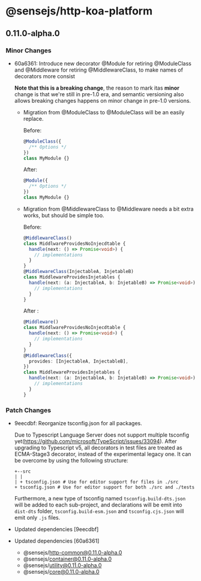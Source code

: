 # @sensejs/http-koa-platform

## 0.11.0-alpha.0

### Minor Changes

- 60a6361: Introduce new decorator @Module for retiring @ModuleClass and @Middleware
  for retiring @MiddlewareClass, to make names of decorators more consist

  **Note that this is a breaking change**, the reason to mark itas **minor**
  change is that we're still in pre-1.0 era, and semantic versioning also
  allows breaking changes happens on minor change in pre-1.0 versions.

  - Migration from @ModuleClass to @ModuleClass will be an easily replace.

    Before:

    ```ts
    @ModuleClass({
      /** Options */
    })
    class MyModule {}
    ```

    After:

    ```ts
    @Module({
      /** Options */
    })
    class MyModule {}
    ```

  - Migration from @MiddlewareClass to @Middleware needs a bit extra works,
    but should be simple too.

    Before:

    ```ts
    @MiddlewareClass()
    class MiddlwareProvidesNoInjecdtable {
      handle(next: () => Promise<void>) {
        // implementations
      }
    }
    @MiddlewareClass(InjectableA, InjetableB)
    class MiddlewareProvidesInjetables {
      handle(next: (a: InjectableA, b: InjetableB) => Promise<void>) {
        // implementations
      }
    }
    ```

    After :

    ```ts
    @Middleware()
    class MiddlwareProvidesNoInjecdtable {
      handle(next: () => Promise<void>) {
        // implementations
      }
    }
    @MiddlewareClass({
      provides: [InjectableA, InjectableB],
    })
    class MiddlewareProvidesInjetables {
      handle(next: (a: InjectableA, b: InjetableB) => Promise<void>) {
        // implementations
      }
    }
    ```

### Patch Changes

- 9eecdbf: Reorganize tsconfig.json for all packages.

  Due to Typescript Language Server does not support multiple tsconfig yet(https://github.com/microsoft/TypeScript/issues/33094). After upgrading to Typescript v5, all decorators in test files are treated as ECMA-Stage3 decorator, instead of the experimental legacy one. It can be overcome by using the following structure:

  ```
  +--src
  | |
  | + tsconfig.json # Use for editor support for files in ./src
  + tsconfig.json # Use for editor support for both ./src and ./tests
  ```

  Furthermore, a new type of tsconfig named `tsconfig.build-dts.json` will be added to each sub-project, and declarations will be emit into `dist-dts` folder, `tsconfig.build-esm.json` and `tsconfig.cjs.json` will emit only `.js` files.

- Updated dependencies [9eecdbf]
- Updated dependencies [60a6361]
  - @sensejs/http-common@0.11.0-alpha.0
  - @sensejs/container@0.11.0-alpha.0
  - @sensejs/utility@0.11.0-alpha.0
  - @sensejs/core@0.11.0-alpha.0
